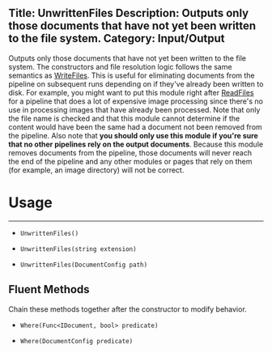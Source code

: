 Title: UnwrittenFiles
Description: Outputs only those documents that have not yet been written to the file system.
Category: Input/Output
---
Outputs only those documents that have not yet been written to the file system. The constructors and file resolution logic follows the same semantics as [WriteFiles](/modules/writefiles). This is useful for eliminating documents from the pipeline on subsequent runs depending on if they've already been written to disk. For example, you might want to put this module right after [ReadFiles](/modules/readfiles) for a pipeline that does a lot of expensive image processing since there's no use in processing images that have already been processed. Note that only the file name is checked and that this module cannot determine if the content would have been the same had a document not been removed from the pipeline. Also note that **you should only use this module if you're sure that no other pipelines rely on the output documents**. Because this module removes documents from the pipeline, those documents will never reach the end of the pipeline and any other modules or pages that rely on them (for example, an image directory) will not be correct. 

# Usage
---

  - `UnwrittenFiles()`
  
  - `UnwrittenFiles(string extension)`
  
  - `UnwrittenFiles(DocumentConfig path)`
  
## Fluent Methods

Chain these methods together after the constructor to modify behavior.
  
  - `Where(Func<IDocument, bool> predicate)`
    
  - `Where(DocumentConfig predicate)`